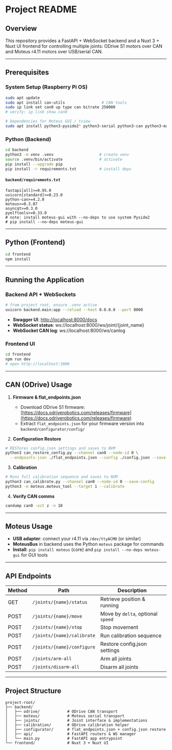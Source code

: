 # Project README

## Overview

This repository provides a FastAPI + WebSocket backend and a Nuxt 3 + Nuxt UI frontend for controlling multiple joints: ODrive S1 motors over CAN and Moteus r4.11 motors over USB/serial CAN.

---

## Prerequisites

### System Setup (Raspberry Pi OS)

```bash
sudo apt update
sudo apt install can-utils                # CAN tools
sudo ip link set can0 up type can bitrate 250000
# verify: ip link show can0

# Dependencies for Moteus GUI / tview
sudo apt install python3-pyside2* python3-serial python3-can python3-matplotlib python3-qtconsole libraspberrypi-dev
```

### Python (Backend)

```bash
cd backend
python3 -m venv .venv                    # create venv
source .venv/bin/activate                # activate
pip install --upgrade pip
pip install -r requirements.txt          # install deps
```

#### `backend/requirements.txt`

```text
fastapi[all]>=0.95.0
uvicorn[standard]>=0.23.0
python-can>=4.2.0
moteus>=0.3.87
asyncqt>=0.3.0
pyelftools>=0.33.0
# note: install moteus-gui with --no-deps to use system Pyside2
# pip install --no-deps moteus-gui
```

---

## Python (Frontend)

```bash
cd frontend
npm install
```

---

## Running the Application

### Backend API + WebSockets

```bash
# from project root, ensure .venv active
uvicorn backend.main:app --reload --host 0.0.0.0 --port 8000
```

* **Swagger UI**: [http://localhost:8000/docs](http://localhost:8000/docs)
* **WebSocket status**: ws\://localhost:8000/ws/joint/{joint\_name}
* **WebSocket CAN log**: ws\://localhost:8000/ws/canlog

### Frontend UI

```bash
cd frontend
npm run dev
# open http://localhost:3000
```

---

## CAN (ODrive) Usage

1. **Firmware & flat\_endpoints.json**

   * Download ODrive S1 firmware: [https://docs.odriverobotics.com/releases/firmware](https://docs.odriverobotics.com/releases/firmware)
   * Extract `flat_endpoints.json` for your firmware version into `backend/configurator/config/`

2. **Configuration Restore**

```bash
# RESTores config.json settings and saves to NVM
python3 can_restore_config.py --channel can0 --node-id 0 \
  --endpoints-json ./flat_endpoints.json --config ./config.json --save-config
```

3. **Calibration**

```bash
# Runs full calibration sequence and saves to NVM
python3 can_calibrate.py --channel can0 --node-id 0 --save-config
python3 -m moteus.moteus_tool --target 1 --calibrate
```

4. **Verify CAN comms**

```bash
candump can0 -xct z -n 10
```

---

## Moteus Usage

* **USB adapter**: connect your r4.11 via `/dev/ttyACM0` (or similar)
* **MoteusBus** in backend uses the Python `moteus` package for commands
* **Install**: `pip install moteus` (core) and `pip install --no-deps moteus-gui` for GUI tools

---

## API Endpoints

| Method | Path                       | Description                       |
| ------ | -------------------------- | --------------------------------- |
| GET    | `/joints/{name}/status`    | Retrieve position & running       |
| POST   | `/joints/{name}/move`      | Move by `delta`, optional `speed` |
| POST   | `/joints/{name}/stop`      | Stop movement                     |
| POST   | `/joints/{name}/calibrate` | Run calibration sequence          |
| POST   | `/joints/{name}/configure` | Restore config.json settings      |
| POST   | `/joints/arm-all`          | Arm all joints                    |
| POST   | `/joints/disarm-all`       | Disarm all joints                 |

---

## Project Structure

```
project-root/
├── backend/
│   ├── odrive/            # ODrive CAN transport
│   ├── moteus/            # Moteus serial transport
│   ├── joints/            # Joint interface & implementations
│   ├── calibration/       # ODrive calibration helper
│   ├── configurator/      # flat_endpoints.json + config.json restore
│   ├── api/               # FastAPI routers & WS manager
│   └── main.py            # FastAPI app entrypoint
└── frontend/              # Nuxt 3 + Nuxt UI
```
